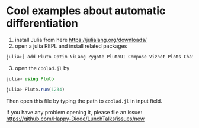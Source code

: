 # Cool examples about automatic differentiation

1. install Julia from here https://julialang.org/downloads/
2. open a julia REPL and install related packages
```julia
julia>] add Pluto Optim NiLang Zygote PlutoUI Compose Viznet Plots ChainRules StochasticOptimizers TupleTools TropicalNumbers ForwardDiff
```
3. open the `coolad.jl` by
```julia
julia> using Pluto

julia> Pluto.run(1234)
```
Then open this file by typing the path to `coolad.jl` in input field.

If you have any problem opening it, please file an issue: https://github.com/Happy-Diode/LunchTalks/issues/new
